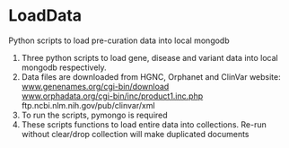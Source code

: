 # LoadData
Python scripts to load pre-curation data into local mongodb

1. Three python scripts to load gene, disease and variant data into local mongodb respectively.
2. Data files are downloaded from HGNC, Orphanet and ClinVar website:   
    www.genenames.org/cgi-bin/download  
    www.orphadata.org/cgi-bin/inc/product1.inc.php  
    ftp.ncbi.nlm.nih.gov/pub/clinvar/xml
3. To run the scripts, pymongo is required
4. These scripts functions to load entire data into collections. Re-run without clear/drop collection will make duplicated documents
